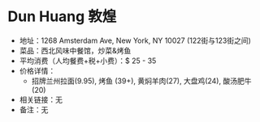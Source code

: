 # Dun Huang 敦煌

- 地址：1268 Amsterdam Ave, New York, NY 10027 (122街与123街之间)
- 菜品：西北风味中餐馆，炒菜&烤鱼
- 平均消费（人均餐费+税+小费）：$ 25 - 35
- 价格详情：
  - 招牌兰州拉面(9.95), 烤鱼 (39+), 黄焖羊肉(27), 大盘鸡(24), 酸汤肥牛(20)
- 相关链接：无
- 备注：无

